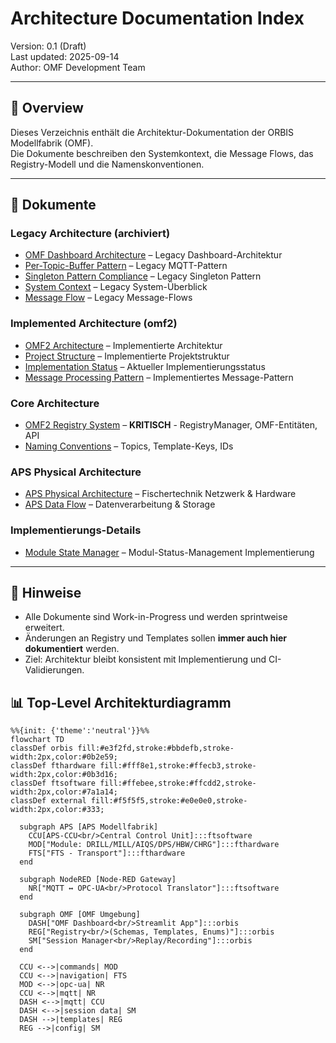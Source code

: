 # Architecture Documentation Index

Version: 0.1 (Draft)  
Last updated: 2025-09-14  
Author: OMF Development Team  

---

## 📑 Overview
Dieses Verzeichnis enthält die Architektur-Dokumentation der ORBIS Modellfabrik (OMF).  
Die Dokumente beschreiben den Systemkontext, die Message Flows, das Registry-Modell und die Namenskonventionen.  

---

## 🔗 Dokumente

### Legacy Architecture (archiviert)
- [OMF Dashboard Architecture](../archive/02-architecture_omf_legacy/omf-dashboard-architecture.md) – Legacy Dashboard-Architektur
- [Per-Topic-Buffer Pattern](../archive/02-architecture_omf_legacy/per-topic-buffer-pattern.md) – Legacy MQTT-Pattern
- [Singleton Pattern Compliance](../archive/02-architecture_omf_legacy/singleton-pattern-compliance.md) – Legacy Singleton Pattern
- [System Context](../archive/02-architecture_omf_legacy/system-context.md) – Legacy System-Überblick
- [Message Flow](../archive/02-architecture_omf_legacy/message-flow.md) – Legacy Message-Flows

### Implemented Architecture (omf2)
- [OMF2 Architecture](omf2-architecture.md) – Implementierte Architektur
- [Project Structure](project-structure.md) – Implementierte Projektstruktur
- [Implementation Status](implementation-status.md) – Aktueller Implementierungsstatus
- [Message Processing Pattern](message-processing-pattern.md) – Implementiertes Message-Pattern

### Core Architecture
- [OMF2 Registry System](omf2-registry-system.md) – **KRITISCH** - RegistryManager, OMF-Entitäten, API
- [Naming Conventions](naming-conventions.md) – Topics, Template-Keys, IDs

### APS Physical Architecture
- [APS Physical Architecture](../../06-integrations/APS-Ecosystem/system-overview.md) – Fischertechnik Netzwerk & Hardware
- [APS Data Flow](aps-data-flow.md) – Datenverarbeitung & Storage

### Implementierungs-Details
- [Module State Manager](implementation/module-state-manager.md) – Modul-Status-Management Implementierung

---

## 📌 Hinweise
- Alle Dokumente sind Work-in-Progress und werden sprintweise erweitert.  
- Änderungen an Registry und Templates sollen **immer auch hier dokumentiert** werden.  
- Ziel: Architektur bleibt konsistent mit Implementierung und CI-Validierungen.


## 📊 Top-Level Architekturdiagramm


```mermaid
%%{init: {'theme':'neutral'}}%%
flowchart TD
classDef orbis fill:#e3f2fd,stroke:#bbdefb,stroke-width:2px,color:#0b2e59;
classDef fthardware fill:#fff8e1,stroke:#ffecb3,stroke-width:2px,color:#0b3d16;
classDef ftsoftware fill:#ffebee,stroke:#ffcdd2,stroke-width:2px,color:#7a1a14;
classDef external fill:#f5f5f5,stroke:#e0e0e0,stroke-width:2px,color:#333;

  subgraph APS [APS Modellfabrik]
    CCU[APS-CCU<br/>Central Control Unit]:::ftsoftware
    MOD["Module: DRILL/MILL/AIQS/DPS/HBW/CHRG"]:::fthardware
    FTS["FTS - Transport"]:::fthardware
  end

  subgraph NodeRED [Node-RED Gateway]
    NR["MQTT ↔ OPC-UA<br/>Protocol Translator"]:::ftsoftware
  end

  subgraph OMF [OMF Umgebung]
    DASH["OMF Dashboard<br/>Streamlit App"]:::orbis
    REG["Registry<br/>(Schemas, Templates, Enums)"]:::orbis
    SM["Session Manager<br/>Replay/Recording"]:::orbis
  end

  CCU <-->|commands| MOD
  CCU <-->|navigation| FTS
  MOD <-->|opc-ua| NR
  CCU <-->|mqtt| NR
  DASH <-->|mqtt| CCU
  DASH <-->|session data| SM
  DASH -->|templates| REG
  REG -->|config| SM
```
